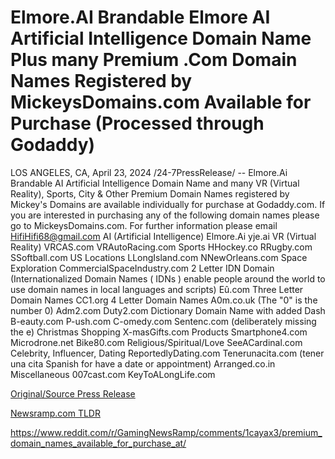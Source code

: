 # Elmore.AI Brandable Elmore AI Artificial Intelligence Domain Name Plus many Premium .Com Domain Names Registered by MickeysDomains.com Available for Purchase (Processed through Godaddy)

LOS ANGELES, CA, April 23, 2024 /24-7PressRelease/ -- Elmore.Ai Brandable AI Artificial Intelligence Domain Name and many VR (Virtual Reality), Sports, City & Other Premium Domain Names registered by Mickey's Domains are available individually for purchase at Godaddy.com. If you are interested in purchasing any of the following domain names please go to MickeysDomains.com. For further information please email HifiHifi68@gmail.com    AI (Artificial Intelligence)   Elmore.Ai yje.ai   VR (Virtual Reality)  VRCAS.com VRAutoRacing.com   Sports  HHockey.co RRugby.com SSoftball.com  US Locations  LLongIsland.com NNewOrleans.com  Space Exploration  CommercialSpaceIndustry.com  2 Letter IDN Domain (Internationalized Domain Names ( IDNs ) enable people around the world to use domain names in local languages and scripts)  Eû.com   Three Letter Domain Names  CC1.org  4 Letter Domain Names  A0m.co.uk (The "0" is the number 0) Adm2.com Duty2.com  Dictionary Domain Name with added Dash  B-eauty.com P-ush.com C-omedy.com Sentenc.com (deliberately missing the e)  Christmas Shopping  X-masGifts.com  Products  Smartphone4.com Microdrone.net Bike80.com  Religious/Spiritual/Love  SeeACardinal.com  Celebrity, Influencer, Dating  ReportedlyDating.com Tenerunacita.com (tener una cita Spanish for have a date or appointment) Arranged.co.in   Miscellaneous  007cast.com KeyToALongLife.com 

[Original/Source Press Release](https://www.24-7pressrelease.com/press-release/510230/elmoreai-brandable-elmore-ai-artificial-intelligence-domain-name-plus-many-premium-com-domain-names-registered-by-mickeysdomainscom-available-for-purchase-processed-through-godaddy)
                    

[Newsramp.com TLDR](None) 

https://www.reddit.com/r/GamingNewsRamp/comments/1cayax3/premium_domain_names_available_for_purchase_at/